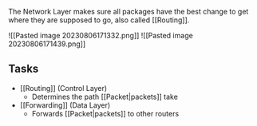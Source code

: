 The Network Layer makes sure all packages have the best change to get where they are supposed to go, also called [[Routing]].

![[Pasted image 20230806171332.png]]
![[Pasted image 20230806171439.png]]

## Tasks

- [[Routing]] (Control Layer)
  - Determines the path [[Packet|packets]] take
- [[Forwarding]] (Data Layer)
  - Forwards [[Packet|packets]] to other routers
